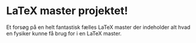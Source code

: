 # LaTeX master projektet!
Et forsøg på en helt fantastisk fælles LaTeX master der indeholder alt hvad en fysiker kunne få brug for i en LaTeX master.
